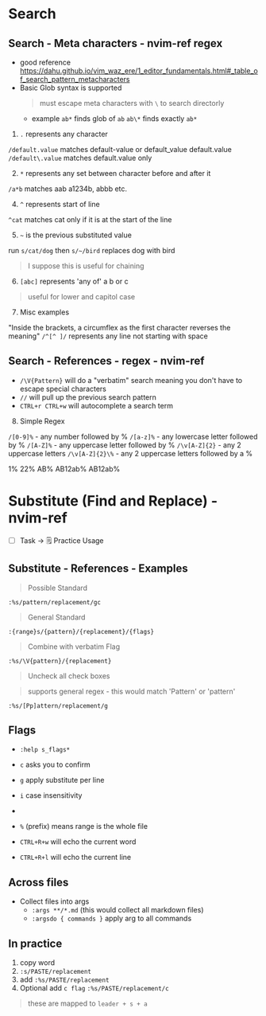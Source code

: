 # Search

## Search - Meta characters - nvim-ref regex

- good reference https://dahu.github.io/vim_waz_ere/1_editor_fundamentals.html#_table_of_search_pattern_metacharacters
- Basic Glob syntax is supported
  > must escape meta characters with `\` to search directorly
  - example `ab*` finds glob of `ab` `ab\*` finds exactly `ab*`

1. `.` represents any character

`/default.value` matches default-value or default_value default.value
`/default\.value` matches default.value only

2. `*` represents any set between character before and after it

`/a*b` matches aab a1234b, abbb etc.

4. `^` represents start of line

`^cat` matches cat only if it is at the start of the line

5. `~` is the previous substituted value

run `s/cat/dog` then `s/~/bird` replaces dog with bird

> I suppose this is useful for chaining

6. `[abc]` represents 'any of' a b or c

> useful for lower and capitol case

7. Misc examples

"Inside the brackets, a circumflex as the first character reverses the meaning"
`/^[^ ]/` represents any line not starting with space

## Search - References - regex - nvim-ref

- `/\V{Pattern}` will do a "verbatim" search meaning you don't have to escape special characters
- `//` will pull up the previous search pattern
- `CTRL+r CTRL+w` will autocomplete a search term

8. Simple Regex

`/[0-9]%` - any number followed by %
`/[a-z]%` - any lowercase letter followed by %
`/[A-Z]%` - any uppercase letter followed by %
`/\v[A-Z]{2}` - any 2 uppercase letters
`/\v[A-Z]{2}\%` - any 2 uppercase letters followed by a %

<!-- samples -->

1%
22%
AB%
AB12ab%
AB12ab%

# Substitute (Find and Replace) - nvim-ref

- [ ] Task -> 🗒️ Practice Usage

## Substitute - References - Examples

> Possible Standard

`:%s/pattern/replacement/gc`

> General Standard

`:{range}s/{pattern}/{replacement}/{flags}`

> Combine with verbatim Flag

`:%s/\V{pattern}/{replacement}`

> Uncheck all check boxes

> supports general regex -
> this would match 'Pattern' or 'pattern'

`:%s/[Pp]attern/replacement/g`

## Flags

- `:help s_flags*`
- `c` asks you to confirm
- `g` apply substitute per line
- `i` case insensitivity
-

- `%` (prefix) means range is the whole file
- `CTRL+R+w` will echo the current word
- `CTRL+R+l` will echo the current line

## Across files

- Collect files into args
  - `:args **/*.md` (this would collect all markdown files)
  - `:argsdo { commands }` apply arg to all commands

## In practice

1. copy word
2. `:s/PASTE/replacement`
3. add `:%s/PASTE/replacement`
4. Optional add `c flag` `:%s/PASTE/replacement/c`

> these are mapped to `leader + s + a`
